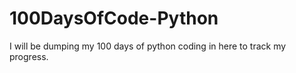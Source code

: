 # 100DaysOfCode-Python
I will be dumping my 100 days of python coding in here to track my progress.
